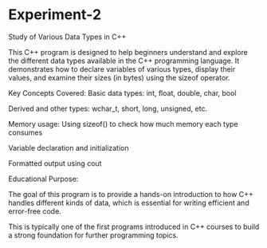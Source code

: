 # Experiment-2

Study of Various Data Types in C++

This C++ program is designed to help beginners understand and explore the different data types available in the C++ programming language. It demonstrates how to declare variables of various types, display their values, and examine their sizes (in bytes) using the sizeof operator.

Key Concepts Covered:
Basic data types: int, float, double, char, bool

Derived and other types: wchar_t, short, long, unsigned, etc.

Memory usage: Using sizeof() to check how much memory each type consumes

Variable declaration and initialization

Formatted output using cout

Educational Purpose:

The goal of this program is to provide a hands-on introduction to how C++ handles different kinds of data, which is essential for writing efficient and error-free code.

This is typically one of the first programs introduced in C++ courses to build a strong foundation for further programming topics.

